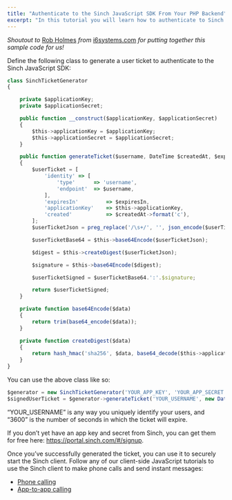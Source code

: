```yaml
---
title: "Authenticate to the Sinch JavaScript SDK From Your PHP Backend"
excerpt: "In this tutorial you will learn how to authenticate to Sinch JS SDK from a PHP backend. Use it to securely start the Sinch Client."
---
```

*Shoutout to* [Rob Holmes](https://twitter.com/robholmes) *from* [i6systems.com](http://i6systems.com) *for putting together this sample code for us\!*

Define the following class to generate a user ticket to authenticate to the Sinch JavaScript SDK:

```javascript
class SinchTicketGenerator
{

    private $applicationKey;
    private $applicationSecret;

    public function __construct($applicationKey, $applicationSecret)
    {
        $this->applicationKey = $applicationKey;
        $this->applicationSecret = $applicationSecret;
    }

    public function generateTicket($username, DateTime $createdAt, $expiresIn)
    {
        $userTicket = [
            'identity' => [
                'type'      => 'username',
                'endpoint'  => $username,
            ],
            'expiresIn'         => $expiresIn,
            'applicationKey'    => $this->applicationKey,
            'created'           => $createdAt->format('c'),
        ];
        $userTicketJson = preg_replace('/\s+/', '', json_encode($userTicket));

        $userTicketBase64 = $this->base64Encode($userTicketJson);

        $digest = $this->createDigest($userTicketJson);

        $signature = $this->base64Encode($digest);

        $userTicketSigned = $userTicketBase64.':'.$signature;

        return $userTicketSigned;
    }

    private function base64Encode($data)
    {
        return trim(base64_encode($data));
    }

    private function createDigest($data)
    {
        return hash_hmac('sha256', $data, base64_decode($this->applicationSecret), true);
    }
}
```

You can use the above class like so:

```javascript
$generator = new SinchTicketGenerator('YOUR_APP_KEY', 'YOUR_APP_SECRET');
$signedUserTicket = $generator->generateTicket('YOUR_USERNAME', new DateTime(), 3600);
```

“YOUR\_USERNAME” is any way you uniquely identify your users, and “3600” is the number of seconds in which the ticket will expire.

If you don’t yet have an app key and secret from Sinch, you can get them for free here: <https://portal.sinch.com/#/signup>.

Once you’ve successfully generated the ticket, you can use it to securely start the Sinch client. Follow any of our client-side JavaScript tutorials to use the Sinch client to make phone calls and send instant messages:

 - [Phone calling](doc:using-sinch-js-sdk-to-call-a-phone-number)
 - [App-to-app calling](doc:turn-your-browser-into-a-phone-with-the-sinch-js-sdk)